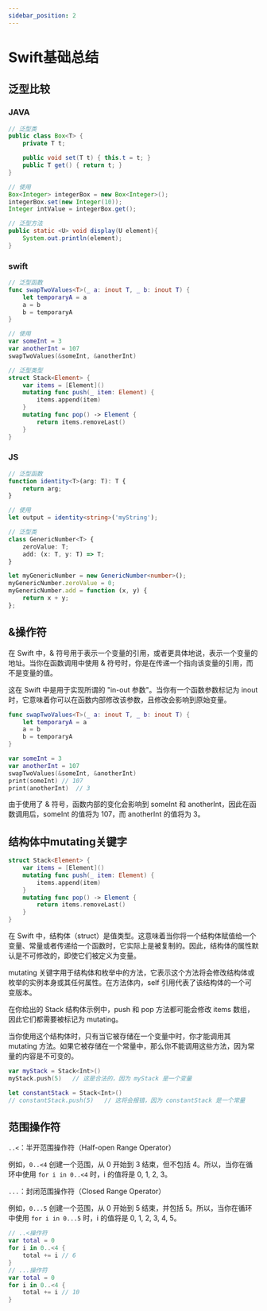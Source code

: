 ```yaml
---
sidebar_position: 2
---
```


# Swift基础总结

## 泛型比较

### JAVA

```java
// 泛型类
public class Box<T> {
    private T t;

    public void set(T t) { this.t = t; }
    public T get() { return t; }
}

// 使用
Box<Integer> integerBox = new Box<Integer>();
integerBox.set(new Integer(10));
Integer intValue = integerBox.get();

// 泛型方法
public static <U> void display(U element){
    System.out.println(element);
}
```

### swift

```swift
// 泛型函数
func swapTwoValues<T>(_ a: inout T, _ b: inout T) {
    let temporaryA = a
    a = b
    b = temporaryA
}

// 使用
var someInt = 3
var anotherInt = 107
swapTwoValues(&someInt, &anotherInt)

// 泛型类型
struct Stack<Element> {
    var items = [Element]()
    mutating func push(_ item: Element) {
        items.append(item)
    }
    mutating func pop() -> Element {
        return items.removeLast()
    }
}
```

### JS

```ts
// 泛型函数
function identity<T>(arg: T): T {
    return arg;
}

// 使用
let output = identity<string>('myString');

// 泛型类
class GenericNumber<T> {
    zeroValue: T;
    add: (x: T, y: T) => T;
}

let myGenericNumber = new GenericNumber<number>();
myGenericNumber.zeroValue = 0;
myGenericNumber.add = function (x, y) {
    return x + y;
};
```

## &操作符

在 Swift 中，& 符号用于表示一个变量的引用，或者更具体地说，表示一个变量的地址。当你在函数调用中使用 & 符号时，你是在传递一个指向该变量的引用，而不是变量的值。

这在 Swift 中是用于实现所谓的 "in-out 参数"。当你有一个函数参数标记为 inout 时，它意味着你可以在函数内部修改该参数，且修改会影响到原始变量。

```swift
func swapTwoValues<T>(_ a: inout T, _ b: inout T) {
    let temporaryA = a
    a = b
    b = temporaryA
}

var someInt = 3
var anotherInt = 107
swapTwoValues(&someInt, &anotherInt)
print(someInt) // 107
print(anotherInt)  // 3
```

由于使用了 & 符号，函数内部的变化会影响到 someInt 和 anotherInt，因此在函数调用后，someInt 的值将为 107，而 anotherInt 的值将为 3。

## 结构体中mutating关键字

```swift
struct Stack<Element> {
    var items = [Element]()
    mutating func push(_ item: Element) {
        items.append(item)
    }
    mutating func pop() -> Element {
        return items.removeLast()
    }
}
```

在 Swift 中，结构体（struct）是值类型。这意味着当你将一个结构体赋值给一个变量、常量或者传递给一个函数时，它实际上是被复制的。因此，结构体的属性默认是不可修改的，即使它们被定义为变量。

mutating 关键字用于结构体和枚举中的方法，它表示这个方法将会修改结构体或枚举的实例本身或其任何属性。在方法体内，self 引用代表了该结构体的一个可变版本。

在你给出的 Stack 结构体示例中，push 和 pop 方法都可能会修改 items 数组，因此它们都需要被标记为 mutating。

当你使用这个结构体时，只有当它被存储在一个变量中时，你才能调用其 mutating 方法。如果它被存储在一个常量中，那么你不能调用这些方法，因为常量的内容是不可变的。

```swift
var myStack = Stack<Int>()
myStack.push(5)   // 这是合法的，因为 myStack 是一个变量

let constantStack = Stack<Int>()
// constantStack.push(5)   // 这将会报错，因为 constantStack 是一个常量
```

## 范围操作符

`..<`：半开范围操作符（Half-open Range Operator）

例如，`0..<4` 创建一个范围，从 0 开始到 3 结束，但不包括 4。所以，当你在循环中使用 `for i in 0..<4` 时，i 的值将是 0, 1, 2, 3。

`...`：封闭范围操作符（Closed Range Operator）

例如，`0...5` 创建一个范围，从 0 开始到 5 结束，并包括 5。所以，当你在循环中使用 `for i in 0...5` 时，i 的值将是 0, 1, 2, 3, 4, 5。

```swift
// ..<操作符
var total = 0
for i in 0..<4 {
    total += i // 6
}
// ...操作符
var total = 0
for i in 0..<4 {
    total += i // 10
}
```
